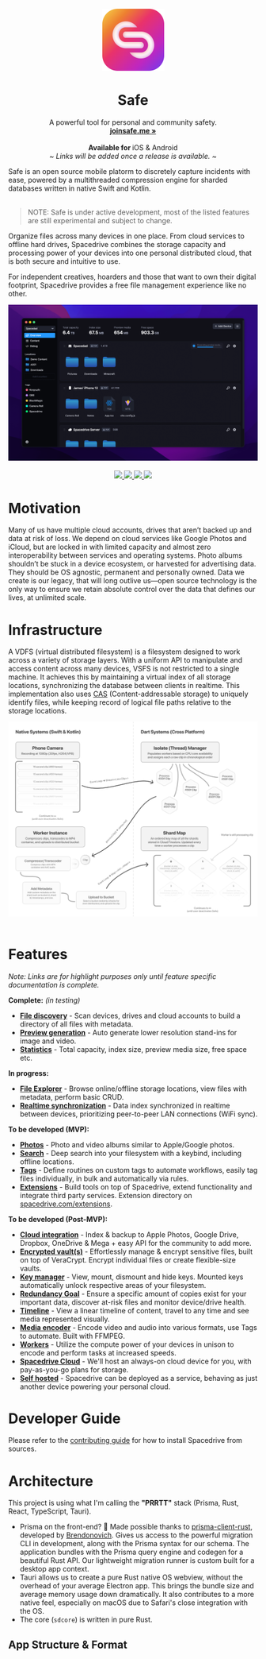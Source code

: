 <p align="center">
  <a href="#">
    
  </a>
  <p align="center">
   <img width="125" height="125" src="https://github.com/safedotme/.github/blob/main/profile/logo.png?raw=true" alt="Logo">
  </p>
  <h1 align="center"><b>Safe</b></h1>
  <p align="center">
  A powerful tool for personal and community safety.
    <br />
    <a href="https://joinsafe.me"><strong>joinsafe.me »</strong></a>
    <br />
    <br />
    <b>Available for </b>
    iOS & Android
    <br />
    <i>~ Links will be added once a release is available. ~</i>
  </p>
</p>
Safe is an open source mobile platorm to discretely capture incidents with ease, powered by a multithreaded compression engine for sharded databases written in native Swift and Kotlin.
<br/>
<br/>

> NOTE: Safe is under active development, most of the listed features are still experimental and subject to change.

Organize files across many devices in one place. From cloud services to offline hard drives, Spacedrive combines the storage capacity and processing power of your devices into one personal distributed cloud, that is both secure and intuitive to use.

For independent creatives, hoarders and those that want to own their digital footprint, Spacedrive provides a free file management experience like no other.

<p align="center">
  <img src="https://raw.githubusercontent.com/spacedriveapp/.github/main/profile/app.png" alt="Logo">
  <br />
  <br />
  <a href="https://discord.gg/WZrjydnM">
    <img src="https://img.shields.io/discord/992215371442552913?color=%235865F2&label=Discord" />
  </a>
  <a href="https://twitter.com/safedotme">
    <img src="https://img.shields.io/badge/Twitter-00acee?logo=twitter&logoColor=white" />
  </a>
  <a href="https://github.com/safedotme/safe/blob/main/LICENSE">
  <img src="https://img.shields.io/static/v1?label=Licence&message=GNU%20v3&color=000" />
  </a>
  <img src="https://img.shields.io/static/v1?label=Stage&message=Alpha&color=2BB4AB" />
  <br />
</p>

# Motivation

Many of us have multiple cloud accounts, drives that aren’t backed up and data at risk of loss. We depend on cloud services like Google Photos and iCloud, but are locked in with limited capacity and almost zero interoperability between services and operating systems. Photo albums shouldn’t be stuck in a device ecosystem, or harvested for advertising data. They should be OS agnostic, permanent and personally owned. Data we create is our legacy, that will long outlive us—open source technology is the only way to ensure we retain absolute control over the data that defines our lives, at unlimited scale.

# Infrastructure

A VDFS (virtual distributed filesystem) is a filesystem designed to work across a variety of storage layers. With a uniform API to manipulate and access content across many devices, VSFS is not restricted to a single machine. It achieves this by maintaining a virtual index of all storage locations, synchronizing the database between clients in realtime. This implementation also uses [CAS](https://en.wikipedia.org/wiki/Content-addressable_storage) (Content-addressable storage) to uniquely identify files, while keeping record of logical file paths relative to the storage locations.

<img src="https://github.com/safedotme/.github/blob/main/profile/diagram.png?raw=true">
<br />
<br />



# Features

_Note: Links are for highlight purposes only until feature specific documentation is complete._

**Complete:** _(in testing)_

- **[File discovery](#features)** - Scan devices, drives and cloud accounts to build a directory of all files with metadata.
- **[Preview generation](#features)** - Auto generate lower resolution stand-ins for image and video.
- **[Statistics](#features)** - Total capacity, index size, preview media size, free space etc.

**In progress:**

- **[File Explorer](#features)** - Browse online/offline storage locations, view files with metadata, perform basic CRUD.
- **[Realtime synchronization](#features)** - Data index synchronized in realtime between devices, prioritizing peer-to-peer LAN connections (WiFi sync).

**To be developed (MVP):**

- **[Photos](#features)** - Photo and video albums similar to Apple/Google photos.
- **[Search](#features)** - Deep search into your filesystem with a keybind, including offline locations.
- **[Tags](#features)** - Define routines on custom tags to automate workflows, easily tag files individually, in bulk and automatically via rules.
- **[Extensions](#features)** - Build tools on top of Spacedrive, extend functionality and integrate third party services. Extension directory on [spacedrive.com/extensions](#features).

**To be developed (Post-MVP):**

- **[Cloud integration](#features)** - Index & backup to Apple Photos, Google Drive, Dropbox, OneDrive & Mega + easy API for the community to add more.
- **[Encrypted vault(s)](#features)** - Effortlessly manage & encrypt sensitive files, built on top of VeraCrypt. Encrypt individual files or create flexible-size vaults.
- **[Key manager](#features)** - View, mount, dismount and hide keys. Mounted keys automatically unlock respective areas of your filesystem.
- **[Redundancy Goal](#features)** - Ensure a specific amount of copies exist for your important data, discover at-risk files and monitor device/drive health.
- **[Timeline](#features)** - View a linear timeline of content, travel to any time and see media represented visually.
- **[Media encoder](#features)** - Encode video and audio into various formats, use Tags to automate. Built with FFMPEG.
- **[Workers](#features)** - Utilize the compute power of your devices in unison to encode and perform tasks at increased speeds.
- **[Spacedrive Cloud](#features)** - We'll host an always-on cloud device for you, with pay-as-you-go plans for storage.
- **[Self hosted](#features)** - Spacedrive can be deployed as a service, behaving as just another device powering your personal cloud.

# Developer Guide

Please refer to the [contributing guide](CONTRIBUTING.md) for how to install Spacedrive from sources.

# Architecture

This project is using what I'm calling the **"PRRTT"** stack (Prisma, Rust, React, TypeScript, Tauri).

- Prisma on the front-end? 🤯 Made possible thanks to [prisma-client-rust](https://github.com/brendonovich/prisma-client-rust), developed by [Brendonovich](https://github.com/brendonovich). Gives us access to the powerful migration CLI in development, along with the Prisma syntax for our schema. The application bundles with the Prisma query engine and codegen for a beautiful Rust API. Our lightweight migration runner is custom built for a desktop app context.
- Tauri allows us to create a pure Rust native OS webview, without the overhead of your average Electron app. This brings the bundle size and average memory usage down dramatically. It also contributes to a more native feel, especially on macOS due to Safari's close integration with the OS.
- The core (`sdcore`) is written in pure Rust.

## App Structure & Format

